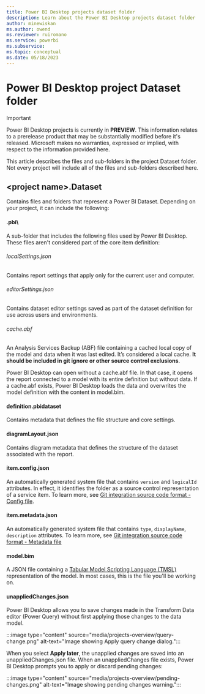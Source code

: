 ```yaml
---
title: Power BI Desktop projects dataset folder
description: Learn about the Power BI Desktop projects dataset folder
author: minewiskan
ms.author: owend
ms.reviewer: ruiromano
ms.service: powerbi
ms.subservice:
ms.topic: conceptual
ms.date: 05/18/2023
---
```


# Power BI Desktop project Dataset folder

> [!IMPORTANT]
> Power BI Desktop projects is currently in **PREVIEW**. This information relates to a prerelease product that may be substantially modified before it's released. Microsoft makes no warranties, expressed or implied, with respect to the information provided here.

This article describes the files and sub-folders in the project Dataset folder. Not every project will include all of the files and sub-folders described here.

## \<project name>.Dataset

Contains files and folders that represent a Power BI Dataset. Depending on your project, it can include the following:

#### .pbi\

A sub-folder that includes the following files used by Power BI Desktop. These files aren't considered part of the core item definition:

###### localSettings.json

Contains report settings that apply only for the current user and computer.

###### editorSettings.json

Contains dataset editor settings saved as part of the dataset definition for use across users and environments.

###### cache.abf

An Analysis Services Backup (ABF) file containing a cached local copy of the model and data when it was last edited. It’s considered a local cache. **It should be included in git ignore or other source control exclusions**.

Power BI Desktop can open without a cache.abf file. In that case, it opens the report connected to a model with its entire definition but without data. If a cache.abf exists, Power BI Desktop loads the data and overwrites the model definition with the content in model.bim.

#### definition.pbidataset

Contains metadata that defines the file structure and core settings.

#### diagramLayout.json

Contains diagram metadata that defines the structure of the dataset associated with the report.  

#### item.config.json

An automatically generated system file that contains `version` and `logicalId` attributes. In effect, it identifies the folder as a source control representation of a service item. To learn more, see [Git integration source code format - Config file](/fabric/cicd/git-integration/source-code-format#config-file).

#### item.metadata.json

An automatically generated system file that contains `type`, `displayName`, `description` attributes. To learn more, see [Git integration source code format - Metadata file](/fabric/cicd/git-integration/source-code-format#metadata-file)

#### model.bim

A JSON file containing a [Tabular Model Scripting Language (TMSL)](/analysis-services/tmsl/tabular-model-scripting-language-tmsl-reference?view=power-bi-premium-current&preserve-view=true) representation of the model. In most cases, this is the file you'll be working on.

#### unappliedChanges.json

Power BI Desktop allows you to save changes made in the Transform Data editor (Power Query) without first applying those changes to the data model.

:::image type="content" source="media/projects-overview/query-change.png" alt-text="Image showing Apply query change dialog.":::

When you select **Apply later**, the unapplied changes are saved into an unappliedChanges.json file. When an unappliedChanges file exists, Power BI Desktop prompts you to apply or discard pending changes:

:::image type="content" source="media/projects-overview/pending-changes.png" alt-text="Image showing pending changes warning.":::